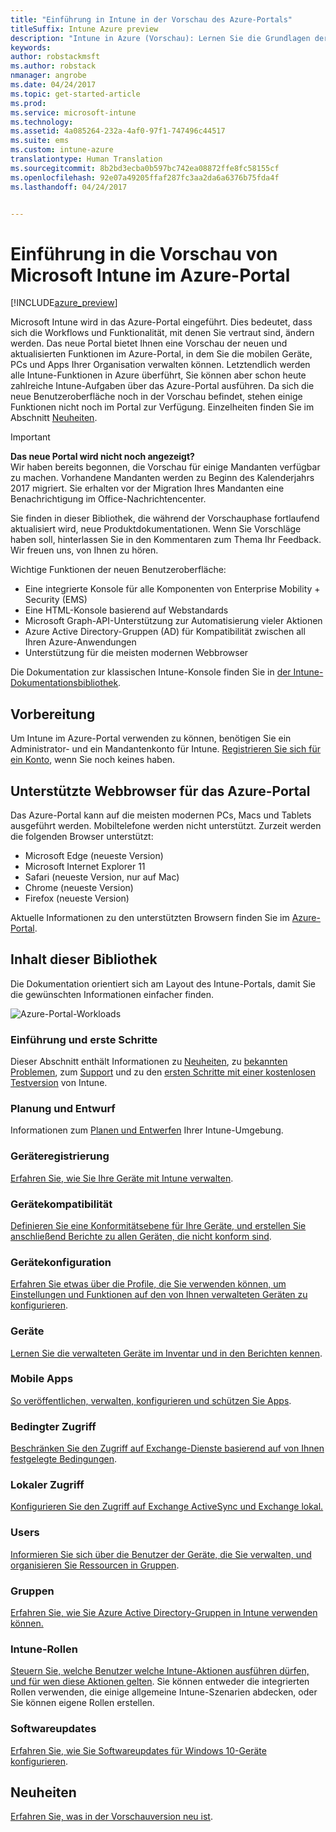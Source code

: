 ```yaml
---
title: "Einführung in Intune in der Vorschau des Azure-Portals"
titleSuffix: Intune Azure preview
description: "Intune in Azure (Vorschau): Lernen Sie die Grundlagen der Vorschau von Intune im Azure-Portal kennen, und erfahren Sie, wie sie Ihnen beim Verwalten Ihrer Geräte helfen kann."
keywords: 
author: robstackmsft
ms.author: robstack
nmanager: angrobe
ms.date: 04/24/2017
ms.topic: get-started-article
ms.prod: 
ms.service: microsoft-intune
ms.technology: 
ms.assetid: 4a085264-232a-4af0-97f1-747496c44517
ms.suite: ems
ms.custom: intune-azure
translationtype: Human Translation
ms.sourcegitcommit: 8b2bd3ecba0b597bc742ea08872ffe8fc58155cf
ms.openlocfilehash: 92e07a49205ffaf287fc3aa2da6a6376b75fda4f
ms.lasthandoff: 04/24/2017


---
```



# <a name="introduction-to-microsoft-intune-in-the-azure-portal-preview"></a>Einführung in die Vorschau von Microsoft Intune im Azure-Portal


[!INCLUDE[azure_preview](../includes/azure_preview.md)]

Microsoft Intune wird in das Azure-Portal eingeführt. Dies bedeutet, dass sich die Workflows und Funktionalität, mit denen Sie vertraut sind, ändern werden.
Das neue Portal bietet Ihnen eine Vorschau der neuen und aktualisierten Funktionen im Azure-Portal, in dem Sie die mobilen Geräte, PCs und Apps Ihrer Organisation verwalten können.
Letztendlich werden alle Intune-Funktionen in Azure überführt, Sie können aber schon heute zahlreiche Intune-Aufgaben über das Azure-Portal ausführen. Da sich die neue Benutzeroberfläche noch in der Vorschau befindet, stehen einige Funktionen nicht noch im Portal zur Verfügung. Einzelheiten finden Sie im Abschnitt [Neuheiten](#what's-new).

> [!IMPORTANT]
> **Das neue Portal wird nicht noch angezeigt?**<br>
> Wir haben bereits begonnen, die Vorschau für einige Mandanten verfügbar zu machen. Vorhandene Mandanten werden zu Beginn des Kalenderjahrs 2017 migriert. Sie erhalten vor der Migration Ihres Mandanten eine Benachrichtigung im Office-Nachrichtencenter.


Sie finden in dieser Bibliothek, die während der Vorschauphase fortlaufend aktualisiert wird, neue Produktdokumentationen. Wenn Sie Vorschläge haben soll, hinterlassen Sie in den Kommentaren zum Thema Ihr Feedback. Wir freuen uns, von Ihnen zu hören.

<!--- You can view the new Intune technical preview console in Azure at [portal.azure.com]. --->

Wichtige Funktionen der neuen Benutzeroberfläche:

- Eine integrierte Konsole für alle Komponenten von Enterprise Mobility + Security (EMS)
- Eine HTML-Konsole basierend auf Webstandards
- Microsoft Graph-API-Unterstützung zur Automatisierung vieler Aktionen
- Azure Active Directory-Gruppen (AD) für Kompatibilität zwischen all Ihren Azure-Anwendungen
- Unterstützung für die meisten modernen Webbrowser

Die Dokumentation zur klassischen Intune-Konsole finden Sie in [der Intune-Dokumentationsbibliothek](https://docs.microsoft.com/en-us/intune/).

## <a name="before-you-start"></a>Vorbereitung

Um Intune im Azure-Portal verwenden zu können, benötigen Sie ein Administrator- und ein Mandantenkonto für Intune. [Registrieren Sie sich für ein Konto](https://portal.office.com/Signup/Signup.aspx?OfferId=40BE278A-DFD1-470a-9EF7-9F2596EA7FF9&dl=INTUNE_A&ali=1#0%20), wenn Sie noch keines haben.

## <a name="supported-web-browsers-for-the-azure-portal"></a>Unterstützte Webbrowser für das Azure-Portal

Das Azure-Portal kann auf die meisten modernen PCs, Macs und Tablets ausgeführt werden. Mobiltelefone werden nicht unterstützt.
Zurzeit werden die folgenden Browser unterstützt:

- Microsoft Edge (neueste Version)
- Microsoft Internet Explorer 11
- Safari (neueste Version, nur auf Mac)
- Chrome (neueste Version)
- Firefox (neueste Version)

Aktuelle Informationen zu den unterstützten Browsern finden Sie im [Azure-Portal](https://docs.microsoft.com/azure/azure-preview-portal-supported-browsers-devices).

## <a name="whats-in-this-library"></a>Inhalt dieser Bibliothek

Die Dokumentation orientiert sich am Layout des Intune-Portals, damit Sie die gewünschten Informationen einfacher finden.

![Azure-Portal-Workloads](./media/azure-portal-workloads.png)

### <a name="introduction-and-get-started"></a>Einführung und erste Schritte
Dieser Abschnitt enthält Informationen zu [Neuheiten](/intune-azure/introduction/whats-new), zu [bekannten Problemen](/intune-azure/introduction/known-issues-in-the-intune-preview), zum [Support](/intune-azure/introduction/how-to-get-support-for-microsoft-intune) und zu den [ersten Schritte mit einer kostenlosen Testversion](/intune-azure/introduction/sign-up-free-trial-microsoft-intune) von Intune.
### <a name="plan-and-design"></a>Planung und Entwurf
Informationen zum [Planen und Entwerfen](/intune-azure/plan-and-design/get-started) Ihrer Intune-Umgebung.
### <a name="device-enrollment"></a>Geräteregistrierung
[Erfahren Sie, wie Sie Ihre Geräte mit Intune verwalten](/intune-azure/enroll-devices/what-is).
### <a name="device-compliance"></a>Gerätekompatibilität
[Definieren Sie eine Konformitätsebene für Ihre Geräte, und erstellen Sie anschließend Berichte zu allen Geräten, die nicht konform sind](/intune-azure/set-device-compliance/what-is-device-compliance).
### <a name="device-configuration"></a>Gerätekonfiguration
[Erfahren Sie etwas über die Profile, die Sie verwenden können, um Einstellungen und Funktionen auf den von Ihnen verwalteten Geräten zu konfigurieren](/intune-azure/configure-devices/what-are-device-profiles).
### <a name="devices"></a>Geräte
[Lernen Sie die verwalteten Geräte im Inventar und in den Berichten kennen](/intune-azure/manage-devices/what-is).
### <a name="mobile-apps"></a>Mobile Apps
[So veröffentlichen, verwalten, konfigurieren und schützen Sie Apps](/intune-azure/manage-apps/what-is-app-management).
### <a name="conditional-access"></a>Bedingter Zugriff
[Beschränken Sie den Zugriff auf Exchange-Dienste basierend auf von Ihnen festgelegte Bedingungen](/intune-azure/conditional-access/what-is-conditional-access).
### <a name="on-premises-access"></a>Lokaler Zugriff
[Konfigurieren Sie den Zugriff auf Exchange ActiveSync und Exchange lokal.](/intune/deploy-use/mobile-device-management-with-exchange-activesync-and-microsoft-intune)
### <a name="users"></a>Users
[Informieren Sie sich über die Benutzer der Geräte, die Sie verwalten, und organisieren Sie Ressourcen in Gruppen](/intune-azure/manage-users/what-is).
### <a name="groups"></a>Gruppen
[Erfahren Sie, wie Sie Azure Active Directory-Gruppen in Intune verwenden können.](/intune-azure/manage-users/get-started-with-groups)
### <a name="intune-roles"></a>Intune-Rollen
[Steuern Sie, welche Benutzer welche Intune-Aktionen ausführen dürfen, und für wen diese Aktionen gelten](/intune-azure/access-control/role-based-access-control). Sie können entweder die integrierten Rollen verwenden, die einige allgemeine Intune-Szenarien abdecken, oder Sie können eigene Rollen erstellen.
### <a name="software-updates"></a>Softwareupdates
[Erfahren Sie, wie Sie Softwareupdates für Windows 10-Geräte konfigurieren](/intune-azure/configure-devices/how-to-configure-windows-update-for-business).



## <a name="whats-new"></a>Neuheiten

[Erfahren Sie, was in der Vorschauversion neu ist](/intune-azure/introduction/whats-new).

